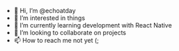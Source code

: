 - 👋 Hi, I’m @echoatday
- 👀 I’m interested in things
- 🌱 I’m currently learning development with React Native
- 💞️ I’m looking to collaborate on projects
- 📫 How to reach me not yet (;

<!---
echoatday/echoatday is a ✨ special ✨ repository because its `README.md` (this file) appears on your GitHub profile.
You can click the Preview link to take a look at your changes.
--->
